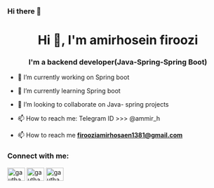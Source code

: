 ### Hi there 👋
<h1 align="center">Hi 👋, I'm amirhosein firoozi</h1>
<h3 align="center">I'm a backend developer(Java-Spring-Spring Boot)</h3>

<!--
**YazdocApp/YazdocApp** is a ✨ _special_ ✨ repository because its `README.md` (this file) appears on your GitHub profile.
- 👨‍💻 My Portfolio 

Here are some ideas to get you started:
- 💬 Ask me about **java, spring, python, C#, HTML, CSS**-->

- 🔭 I’m currently working on Spring boot
- 🌱 I’m currently learning Spring boot
- 👯 I’m looking to collaborate on Java- spring projects
- 📫 How to reach me: Telegram ID >>> @ammir_h

- 📫 How to reach me **firooziamirhosaen1381@gmail.com**


<h3 align="left">Connect with me:</h3>

<p align="left">
<a href="#" target="blank"><img align="center" src="https://cdn.jsdelivr.net/npm/simple-icons@3.0.1/icons/dev-dot-to.svg" alt="gautham495" height="30" width="40" /></a>
<a href="#" target="blank"><img align="center" src="https://cdn.jsdelivr.net/npm/simple-icons@3.0.1/icons/twitter.svg" alt="gautham495" height="30" width="40" /></a>
<a href=#" target="blank"><img align="center" src="https://cdn.jsdelivr.net/npm/simple-icons@3.0.1/icons/linkedin.svg" alt="gautham vijayan" height="30" width="40" /></a>

</p>
